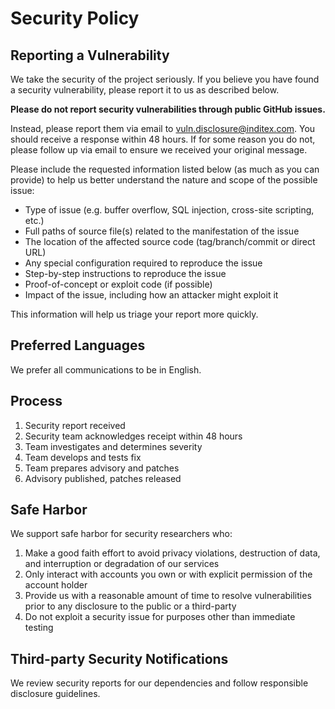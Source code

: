 <!--
SPDX-FileCopyrightText: 2025 2025 INDUSTRIA DE DISEÑO TEXTIL S.A. (INDITEX S.A.)
SPDX-FileContributor: enriqueavi@inditex.com

SPDX-License-Identifier: CC-BY-4.0
-->

# Security Policy

## Reporting a Vulnerability

We take the security of the project seriously. If you believe you have found a security vulnerability, please report it to us as described below.

**Please do not report security vulnerabilities through public GitHub issues.**

Instead, please report them via email to [vuln.disclosure@inditex.com](mailto:vuln.disclosure@inditex.com). You should receive a response within 48 hours. If for some reason you do not, please follow up via email to ensure we received your original message.

Please include the requested information listed below (as much as you can provide) to help us better understand the nature and scope of the possible issue:

* Type of issue (e.g. buffer overflow, SQL injection, cross-site scripting, etc.)
* Full paths of source file(s) related to the manifestation of the issue
* The location of the affected source code (tag/branch/commit or direct URL)
* Any special configuration required to reproduce the issue
* Step-by-step instructions to reproduce the issue
* Proof-of-concept or exploit code (if possible)
* Impact of the issue, including how an attacker might exploit it

This information will help us triage your report more quickly.

## Preferred Languages

We prefer all communications to be in English.

## Process

1. Security report received
2. Security team acknowledges receipt within 48 hours
3. Team investigates and determines severity
4. Team develops and tests fix
5. Team prepares advisory and patches
6. Advisory published, patches released

## Safe Harbor

We support safe harbor for security researchers who:

1. Make a good faith effort to avoid privacy violations, destruction of data, and interruption or degradation of our services
2. Only interact with accounts you own or with explicit permission of the account holder
3. Provide us with a reasonable amount of time to resolve vulnerabilities prior to any disclosure to the public or a third-party
4. Do not exploit a security issue for purposes other than immediate testing

## Third-party Security Notifications

We review security reports for our dependencies and follow responsible disclosure guidelines.